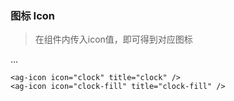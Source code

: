 ### 图标 Icon

> 在组件内传入icon值，即可得到对应图标

<div class="component-wrapper">
    <ag-icon icon="clock mr5" title="clock" />
    <ag-icon icon="clock-fill mr5" title="clock-fill" />
    <ag-icon icon="news mr5" title="news" />
    <ag-icon icon="news-fill mr5" title="news-fill" />
    <ag-icon icon="delete mr5" title="delete" />
    <ag-icon icon="delete-fill mr5" title="delete-fill" />
    ...
</div>

```vue
<ag-icon icon="clock" title="clock" />
<ag-icon icon="clock-fill" title="clock-fill" />
```

<script>
    import Vue from 'vue'
    import AngeUI from '../../src'
    import '@scss/ange.scss'
    import '@/scss/docs.scss'
    Vue.use(AngeUI)

    export default {}
</script>